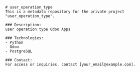 
    # user_operation_type
    This is a metadata repository for the private project "user_operation_type".

    ### Description:
    user operation type Odoo Apps

    ### Technologies:
    - Python
    - Odoo
    - PostgreSQL

    ### Contact:
    For access or inquiries, contact [your_email@example.com].
    